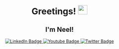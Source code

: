 
<div id="header" align="center">
  <h1>
    Greetings!
    <img src="https://media.giphy.com/media/hvRJCLFzcasrR4ia7z/giphy.gif" width="30px"/>
  </h1>
  
  <h2> I'm Neel! </h2>

  <div id="badges">
    <a href="https://linkedin.com/in/and249">
      <img src="https://img.shields.io/badge/LinkedIn-blue?style=for-the-badge&logo=linkedin&logoColor=white" alt="LinkedIn Badge"/>
    </a>
    <a href="https://www.instagram.com/and_249">
      <img src="https://img.shields.io/badge/instagram-bc2a8d?style=for-the-badge&logo=instagram&logoColor=white" alt="Youtube Badge"/>
    </a>
    <a href="https://twitter.com/AnindoNeel">
      <img src="https://img.shields.io/badge/Twitter-blue?style=for-the-badge&logo=twitter&logoColor=white" alt="Twitter Badge"/>
    </a>
  </div>
 </div>
